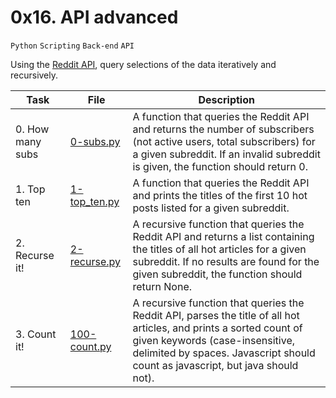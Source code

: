 # 0x16. API advanced
``Python`` ``Scripting`` ``Back-end`` ``API``

Using the [Reddit API](https://www.reddit.com/dev/api/), query selections of the data iteratively and recursively.

| Task | File | Description |
|------|------|-------------|
|0. How many subs | [0-subs.py](./0-subs.py) | A function that queries the Reddit API and returns the number of subscribers (not active users, total subscribers) for a given subreddit. If an invalid subreddit is given, the function should return 0.
|1. Top ten | [1-top_ten.py](./1-top_ten.py) | A function that queries the Reddit API and prints the titles of the first 10 hot posts listed for a given subreddit.
|2. Recurse it! | [2-recurse.py](./2-recurse.py) | A recursive function that queries the Reddit API and returns a list containing the titles of all hot articles for a given subreddit. If no results are found for the given subreddit, the function should return None.
|3. Count it! | [100-count.py](./100-count.py) | A recursive function that queries the Reddit API, parses the title of all hot articles, and prints a sorted count of given keywords (case-insensitive, delimited by spaces. Javascript should count as javascript, but java should not).
